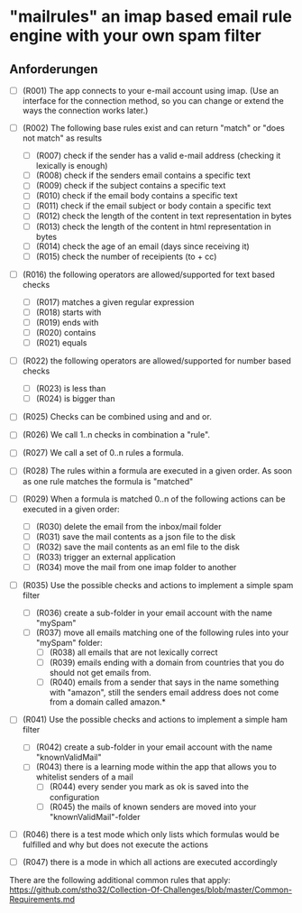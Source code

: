 # "mailrules" an imap based email rule engine with your own spam filter

## Anforderungen

- [ ] (R001) The app connects to your e-mail account using imap. (Use an interface for the connection method, so you can change or extend the ways the connection works later.)

- [ ] (R002) The following base rules exist and can return "match" or "does not match" as results
  - [ ] (R007) check if the sender has a valid e-mail address (checking it lexically is enough)
  - [ ] (R008) check if the senders email contains a specific text
  - [ ] (R009) check if the subject contains a specific text
  - [ ] (R010) check if the email body contains a specific text
  - [ ] (R011) check if the email subject or body contain a specific text
  - [ ] (R012) check the length of the content in text representation in bytes
  - [ ] (R013) check the length of the content in html representation in bytes
  - [ ] (R014) check the age of an email (days since receiving it)
  - [ ] (R015) check the number of receipients (to + cc)

- [ ] (R016) the following operators are allowed/supported for text based checks
  - [ ] (R017) matches a given regular expression
  - [ ] (R018) starts with
  - [ ] (R019) ends with
  - [ ] (R020) contains
  - [ ] (R021) equals

- [ ] (R022) the following operators are allowed/supported for number based checks
  - [ ] (R023) is less than
  - [ ] (R024) is bigger than

- [ ] (R025) Checks can be combined using and and or. 
- [ ] (R026) We call 1..n checks in combination a "rule".

- [ ] (R027) We call a set of 0..n rules a formula.
- [ ] (R028) The rules within a formula are executed in a given order. As soon as one rule matches the formula is "matched"

- [ ] (R029) When a formula is matched 0..n of the following actions can be executed in a given order:
  - [ ] (R030) delete the email from the inbox/mail folder
  - [ ] (R031) save the mail contents as a json file to the disk
  - [ ] (R032) save the mail contents as an eml file to the disk
  - [ ] (R033) trigger an external application
  - [ ] (R034) move the mail from one imap folder to another

 - [ ] (R035) Use the possible checks and actions to implement a simple spam filter
   - [ ] (R036) create a sub-folder in your email account with the name "mySpam"
   - [ ] (R037) move all emails matching one of the following rules into your "mySpam" folder:
     - [ ] (R038) all emails that are not lexically correct
     - [ ] (R039) emails ending with a domain from countries that you do should not get emails from.
     - [ ] (R040) emails from a sender that says in the name something with "amazon", still the senders email address does not come from a domain called amazon.*

  - [ ] (R041) Use the possible checks and actions to implement a simple ham filter
    - [ ] (R042) create a sub-folder in your email account with the name "knownValidMail"
    - [ ] (R043) there is a learning mode within the app that allows you to whitelist senders of a mail
      - [ ] (R044) every sender you mark as ok is saved into the configuration
      - [ ] (R045) the mails of known senders are moved into your "knownValidMail"-folder

- [ ] (R046) there is a test mode which only lists which formulas would be fulfilled and why but does not execute the actions
- [ ] (R047) there is a mode in which all actions are executed accordingly

There are the following additional common rules that apply:
https://github.com/stho32/Collection-Of-Challenges/blob/master/Common-Requirements.md

